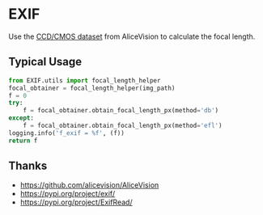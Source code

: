 # EXIF
Use the [CCD/CMOS dataset](https://github.com/alicevision/AliceVision/blob/develop/src/aliceVision/sensorDB/cameraSensors.db) from AliceVision to calculate the focal length.

## Typical Usage
```python
from EXIF.utils import focal_length_helper
focal_obtainer = focal_length_helper(img_path)
f = 0
try:
    f = focal_obtainer.obtain_focal_length_px(method='db')
except:
    f = focal_obtainer.obtain_focal_length_px(method='efl')
logging.info('f_exif = %f', (f))
return f
```

## Thanks
- https://github.com/alicevision/AliceVision
- https://pypi.org/project/exif/
- https://pypi.org/project/ExifRead/